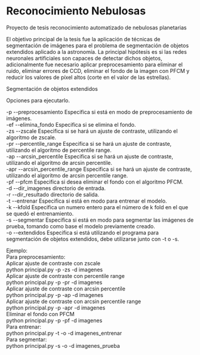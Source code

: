# Reconocimiento Nebulosas
Proyecto de tesis reconocimiento automatizado de nebulosas planetarias

El objetivo principal de la tesis fue la aplicación de técnicas de segmentación de imágenes para el problema de segmentación de objetos extendidos aplicado a la astronomía. La principal hipótesis es si las redes neuronales artificiales son capaces de detectar dichos objetos, adicionalmente fue necesario aplicar preprocesamiento para eliminar el ruido, eliminar errores de CCD, eliminar el fondo de la imagen con PFCM y reducir los valores de píxel altos (corte en el valor de las estrellas). <br>

Segmentación de objetos extendidos  <br>

Opciones para ejecutarlo.  <br>

-p --preprocesamiento Especifica si está en modo de preprocesamiento de imágenes. <br>
-ef --elimina_fondo Especifica si se elimina el fondo.  <br>
-zs --zscale Especifica si se hará un ajuste de contraste, utilizando el algoritmo de zscale.  <br>
-pr --percentile_range Especifica si se hará un ajuste de contraste, utilizando el algoritmo de percentile range.  <br>
-ap --arcsin_percentile Especifica si se hará un ajuste de contraste, utilizando el algoritmo de arcsin percentile.  <br>
-apr --arcsin_percentile_range Especifica si se hará un ajuste de contraste, utilizando el algoritmo de arcsin percentile range.  <br>
-pf --pfcm Especifica si desea eliminar el fondo con el algoritmo PFCM.  <br>
-d --dir_imagenes directorio de entrada.  <br>
-r --dir_resultado directorio de salida.  <br>
-t --entrenar Especifica si está en modo para entrenar el modelo.  <br>
-k --kfold Especifica un numero entero para el número de k fold en el que se quedó el entrenamiento.  <br>
-s --segmentar Especifica si está en modo para segmentar las imágenes de prueba, tomando como base el modelo previamente creado.  <br>
-o --extendidos Especifica si está utilizando el programa para segmentación de objetos extendidos, debe utilizarse junto con -t o -s.  <br>

Ejemplo: <br>
Para preprocesamiento: <br>
Aplicar ajuste de contraste con zscale <br>
python principal.py -p -zs -d imagenes <br>
Aplicar ajuste de contraste con percentile range <br>
python principal.py -p -pr -d imagenes <br>
Aplicar ajuste de contraste con arcsin percentile <br>
python principal.py -p -ap -d imagenes <br>
Aplicar ajuste de contraste con arcsin percentile range<br>
python principal.py -p -apr -d imagenes <br>
Eliminar el fondo con PFCM<br>
python principal.py -p -pf -d imagenes <br>
Para entrenar: <br>
python principal.py -t -o -d imagenes_entrenar <br>
Para segmentar: <br>
python principal.py -s -o -d imagenes_prueba <br>
